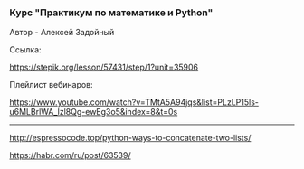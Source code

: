 ### Курс "Практикум по математике и Python"

Автор - Алексей Задойный

Ссылка:

https://stepik.org/lesson/57431/step/1?unit=35906

Плейлист вебинаров:

https://www.youtube.com/watch?v=TMtA5A94jqs&list=PLzLP15ls-u6MLBrlWA_lzl8Qg-ewEg3o5&index=8&t=0s

***

http://espressocode.top/python-ways-to-concatenate-two-lists/

https://habr.com/ru/post/63539/